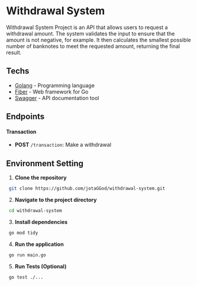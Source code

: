 
# Withdrawal System

Withdrawal System Project is an API that allows users to request a withdrawal amount. The system validates the input to ensure that the amount is not negative, for example. It then calculates the smallest possible number of banknotes to meet the requested amount, returning the final result.


## Techs

* [Golang](https://go.dev) - Programming language
* [Fiber](https://gofiber.io) - Web framework for Go
* [Swagger](https://swagger.io) - API documentation tool
## Endpoints

#### Transaction
- **POST** `/transaction`: Make a withdrawal
## Environment Setting

1. **Clone the repository**

```bash
 git clone https://github.com/jotaGGod/withdrawal-system.git
```

2. **Navigate to the project directory**
```bash
 cd withdrawal-system
```

3. **Install dependencies**
```bash
 go mod tidy
```

4. **Run the application**
```bash
 go run main.go
```
5. **Run Tests (Optional)**
```bash
 go test ./...
```